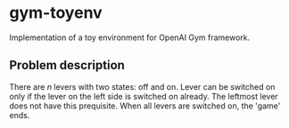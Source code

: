 # gym-toyenv
Implementation of a toy environment for OpenAI Gym framework.

## Problem description
There are <i>n</i> levers with two states: off and on. Lever can be switched on only if the lever on the left side is switched on already. The leftmost lever does not have this prequisite. When all levers are switched on, the 'game' ends.
